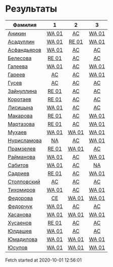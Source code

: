 # Результаты
Фамилия | 1| 2| 3
---|:---:|:---:|:---:
[Аникин](Аникин/README.md)  | [WA 01](Аникин/1.md) | [AC](Аникин/2.md) | [WA 01](Аникин/3.md)
[Асадуллин](Асадуллин/README.md)  | [WA 01](Асадуллин/1.md) | [RE 01](Асадуллин/2.md) | [WA 01](Асадуллин/3.md)
[Асфандьяров](Асфандьяров/README.md)  | [WA 01](Асфандьяров/1.md) | [AC](Асфандьяров/2.md) | [AC](Асфандьяров/3.md)
[Белесова](Белесова/README.md)  | [RE 01](Белесова/1.md) | [AC](Белесова/2.md) | [AC](Белесова/3.md)
[Галеева](Галеева/README.md)  | [WA 01](Галеева/1.md) | [AC](Галеева/2.md) | [WA 01](Галеева/3.md)
[Гареев](Гареев/README.md)  | [AC](Гареев/1.md) | [AC](Гареев/2.md) | [WA 01](Гареев/3.md)
[Гусев](Гусев/README.md)  | [AC](Гусев/1.md) | [AC](Гусев/2.md) | [AC](Гусев/3.md)
[Зайнуллина](Зайнуллина/README.md)  | [RE 01](Зайнуллина/1.md) | [AC](Зайнуллина/2.md) | [AC](Зайнуллина/3.md)
[Коротаев](Коротаев/README.md)  | [RE 01](Коротаев/1.md) | [AC](Коротаев/2.md) | [AC](Коротаев/3.md)
[Лисицына](Лисицына/README.md)  | [WA 01](Лисицына/1.md) | [AC](Лисицына/2.md) | [AC](Лисицына/3.md)
[Макарова](Макарова/README.md)  | [RE 01](Макарова/1.md) | [AC](Макарова/2.md) | [WA 01](Макарова/3.md)
[Мартазова](Мартазова/README.md)  | [RE 01](Мартазова/1.md) | [AC](Мартазова/2.md) | [WA 01](Мартазова/3.md)
[Мухаев](Мухаев/README.md)  | [WA 01](Мухаев/1.md) | [WA 01](Мухаев/2.md) | [WA 01](Мухаев/3.md)
[Нурисламова](Нурисламова/README.md)  | [NA](Нурисламова/1.md) | [AC](Нурисламова/2.md) | [WA 01](Нурисламова/3.md)
[Прамзелев](Прамзелев/README.md)  | [RE 01](Прамзелев/1.md) | [WA 01](Прамзелев/2.md) | [AC](Прамзелев/3.md)
[Райманова](Райманова/README.md)  | [WA 01](Райманова/1.md) | [AC](Райманова/2.md) | [WA 01](Райманова/3.md)
[Сабитов](Сабитов/README.md)  | [WA 01](Сабитов/1.md) | [AC](Сабитов/2.md) | [NA](Сабитов/3.md)
[Садриев](Садриев/README.md)  | [RE 01](Садриев/1.md) | [AC](Садриев/2.md) | [WA 01](Садриев/3.md)
[Столповский](Столповский/README.md)  | [AC](Столповский/1.md) | [AC](Столповский/2.md) | [AC](Столповский/3.md)
[Тихомиров](Тихомиров/README.md)  | [WA 01](Тихомиров/1.md) | [AC](Тихомиров/2.md) | [WA 01](Тихомиров/3.md)
[Федорова](Федорова/README.md)  | [CE](Федорова/1.md) | [WA 01](Федорова/2.md) | [WA 01](Федорова/3.md)
[Федорчук](Федорчук/README.md)  | [WA 01](Федорчук/1.md) | [AC](Федорчук/2.md) | [AC](Федорчук/3.md)
[Хасанова](Хасанова/README.md)  | [WA 01](Хасанова/1.md) | [WA 01](Хасанова/2.md) | [WA 01](Хасанова/3.md)
[Хусаенов](Хусаенов/README.md)  | [RE 01](Хусаенов/1.md) | [AC](Хусаенов/2.md) | [AC](Хусаенов/3.md)
[Юлдашев](Юлдашев/README.md)  | [WA 01](Юлдашев/1.md) | [AC](Юлдашев/2.md) | [AC](Юлдашев/3.md)
[Юмадилова](Юмадилова/README.md)  | [WA 01](Юмадилова/1.md) | [WA 01](Юмадилова/2.md) | [WA 01](Юмадилова/3.md)
[Юсупов](Юсупов/README.md)  | [WA 01](Юсупов/1.md) | [WA 01](Юсупов/2.md) | [WA 01](Юсупов/3.md)

Fetch started at 2020-10-01 12:56:01
